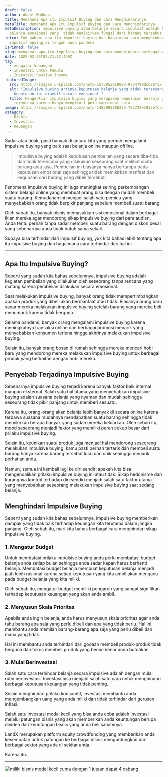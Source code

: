 ```yaml
---
draft: false
author: Abdul Wahhab
title: Memahami Apa Itu Impulsif Buying dan Cara Menghindarinya
metaTitle: Memahami Apa Itu Impulsif Buying dan Cara Menghindarinya
metaDescription: Impulsive buying atau belanja secara impulsif adalah keputusan
  belanja emosional yang  tidak memikirkan fungsi dari barang tersebut
intro: Yuk pahami apa itu impulsif buying dan bagaimana cara menghindari
  impulsif buying di tengah masa pandemi
isPinned: false
slug: mengenal-apa-itu-impulsive-buying-dan-cara-menghindari-berbagai-pemicu-impulsive-buying-selama-pandemi
date: 2022-02-25T08:21:12.469Z
tag:
  - mengatur keuangan
  - Investasi untuk Pemula
  - Investasi Passive Income
featuredImage:
  src: https://images.unsplash.com/photo-1573855619003-97b4799dcd8b?ixlib=rb-1.2.1&ixid=MnwxMjA3fDB8MHxwaG90by1wYWdlfHx8fGVufDB8fHx8&auto=format&fit=crop&w=1170&q=80
  alt: "Impulsive buying artinya keputusan belanja yang tidak terencana karena
    keputusan ini diambil secara emosional "
  title: Pengertian impulsive buying yang merupakan keputusan belanja yang tidak
    terencana karena hanya mengikuti poin emosional saja
image: https://images.unsplash.com/photo-1483985988355-763728e1935b?crop=entropy&cs=tinysrgb&fit=max&fm=jpg&ixid=MnwxMTc3M3wwfDF8c2VhcmNofDJ8fHNob3BwaW5nfGVufDB8fHx8MTY0MDE1OTI2MA&ixlib=rb-1.2.1&q=80&w=1080
category:
  - Bisnis
  - Investasi
  - Keuangan
---
```

Sadar atau tidak, pasti banyak di antara kita yang pernah mengalami impulsive buying yang baik saat belanja online maupun offline.

> Impulsive buying adalah keputusan pembelian yang secara tiba-tiba dan tidak terencana yang dilakukan seseorang saat melihat suatu barang atau jasa. Pembelian ini biasanya hanya bertumpu pada keputusan emosional saja sehingga tidak memikirkan manfaat dan kegunaan dari barang yang dibeli tersebut.

Fenomena impulsive buying ini juga meningkat seiring perkembangan sistem belanja online yang membuat orang bisa dengan mudah membeli suatu barang. Kemudahan ini menjadi salah satu pemicu yang menyebabkan orang tidak berpikir panjang sebelum membeli suatu barang.

Oleh sabab itu, banyak bisnis memasukkan sisi emosional dalam berbagai iklan mereka agar mendorong sikap impulsive buying dari para audien. Anda tentu pernah tanpa sadar memberi suatu barang dengan diskon besar yang sebenarnya anda tidak butuh sama sekali.

Supaya bisa terhindar dari impulsif buying, yuk kita bahas lebih tentang apa itu impulsive buying dan bagaimana cara terhindar dari hal ini.

- - -

## Apa Itu Impulsive Buying?

Seperti yang sudah ktia bahas sebelumnya, impulsive buying adalah kegiatan pembelian yang dilakukan oleh seseorang tanpa rencana yang matang karena pembelian dilakukan secara emosional.

Saat melakukan impulsive buying, banyak orang tidak mempertimbangkan apakah produk yang dibeli akan bermanfaat atau tidak. Biasanya orang baru sadar mereka melakukan impulsive buying setelah barang yang mereka beli menumpuk karena tidak berguna.

Selama pandemi, banyak orang mengalami impulsive buying karena meningkatnya transaksi online dan berbagai promosi menarik yang menyebabkan konsumen terlena hingga akhrinya melakukan impulsive buying.

Selain itu, banyak orang bosan di rumah sehingga mereka mencari hobi baru yang mendorong mereka melakukan impulsive buying untuk berbagai produk yang berkaitan dengan hobi mereka.

## Penyebab Terjadinya Impulsive Buying

Sebenarnya impulsive buying terjadi karena banyak faktor baik internal maupun eksternal. Salah satu hal utama yang menyebabkan impulsive buying adalah suasana belanja yang nyaman dan mudah sehingga seseorang tidak pikir panjang untuk memberi sesuatu.

Karena itu, orang-orang akan belanja lebih banyak di secara online karena terbawa suasana mudahnya mendapatkan suatu barang sehingga tidak memikirkan berapa banyak yang sudah mereka keluarkan. Oleh sebab itu, mood seseorang menjadi faktor yang memiliki peran cukup besar dari prilaku impulsive buying.

Selain itu, keunikan suatu produk juga menjadi hal mendorong seseorang melakukan impulsive buying, kamu pasti pernah tertarik dan membeli suatu barang hanya karena barang tersebut lucu dan unik sehingga menarik perhatian anda.

Namun, semua ini kembali lagi ke diri sendiri apakah kita bisa mengendalikan prilaku impulsive buying ini atau tidak. Sikap hedonisme dan kurangnya kontrol terhadap diri sendiri menjadi salah satu faktor utama yang menyebabkan seseorang melakukan impulsive buying saat sedang belanja.

## Menghindari Impulsive Buying

Seperti yang sudah kita bahas sebelumnya, impulsive buying memberikan dampak yang tidak baik terhadap keuangan kita terutama dalam jangka panjang. Oleh sebab itu, mari kita bahas berbagai cara menghindari sikap impulsive buying.

### 1. Mengatur Budget

Untuk membatasi prilaku impulsive buying anda perlu membatasi budget belanja anda setiap bulan sehingga anda sadar kapan harus berhenti belanja. Membatasi budget belanja membuat keputusan belanja menjadi jauh lebih rasional karena setiap keputusan yang kita ambil akan mengacu pada budget belanja yang kita miliki.

Oleh sebab itu, mengatur budget memiliki pengaruh yang sangat signifikan terhadap keputusan keuangan yang akan anda ambil.

### 2. Menyusun Skala Prioritas

Apabila anda ingin belanja, anda harus menyusun skala prioritas agar anda tahu barang apa saja yang perlu dibeli dan apa yang tidak perlu. Hal ini membantu anda memilah barang-barang apa saja yang perlu dibeli dan mana yang tidak.

Hal ini membantu anda terhindari dari godaan membeli produk-produk tidak berguna dan fokus membeli produk yang benar-benar anda butuhkan.

### 3. Mulai Berinvestasi

Salah satu cara terhindar belanja secara impulsive adalah dengan mulai rutin berinvestasi. Investasi bisa menjadi salah satu cara untuk menghindari berbagai keputusan keuangan yang tidak penting.

Selain menghindari prilaku konsumtif, investasi membantu anda mengembangkan uang yang anda miliki dan tidak terhindar dari gerusan inflasi.

Salah satu investasi modal kecil yang bisa anda coba adalah investasi melalui patungan bisnis yang akan memberikan anda keuntungan berupa dividen dari keuntungan bisnis yang anda beli sahamnya.

LandX merupakan platform equity crowdfunding yang memberikan anda kesempatan untuk patungan ke berbagai bisnis menguntungkan dari berbagai sektor yang ada di sekitar anda.

Karena itu..

- - -

<!--StartFragment-->

[![miliki bisnis modal kecil cuma dengan 1 jutaan dapat 4 cabang ](https://accountgram-production.sfo2.cdn.digitaloceanspaces.com/landx_ghost/2021/11/jadi-owner-bisnis-hanya-1-jutaan-dengan-cuan-yang-sangat-menjanjikan.png)](https://app.landx.id/?utm_source=Organic+Page&utm_medium=Content+Blog&utm_campaign=BlogLandX&utm_id=Blog)

<!--EndFragment-->
